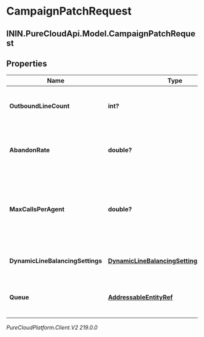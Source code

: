 # CampaignPatchRequest

## ININ.PureCloudApi.Model.CampaignPatchRequest

## Properties

|Name | Type | Description | Notes|
|------------ | ------------- | ------------- | -------------|
| **OutboundLineCount** | **int?** | The number of outbound lines to be concurrently dialed. | [optional] |
| **AbandonRate** | **double?** | The targeted compliance abandon rate percentage | [optional] |
| **MaxCallsPerAgent** | **double?** | The maximum number of calls that can be placed per agent on this campaign | [optional] |
| **DynamicLineBalancingSettings** | [**DynamicLineBalancingSettingsPatchRequest**](DynamicLineBalancingSettingsPatchRequest) | Dynamic line balancing settings | [optional] |
| **Queue** | [**AddressableEntityRef**](AddressableEntityRef) | The Queue for this Campaign to route calls to. | [optional] |



_PureCloudPlatform.Client.V2 219.0.0_
